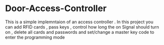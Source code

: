 # Door-Access-Controller
This is a simple implemntaion of an access controller .
In this project you can add RFID cards , pass keys , control how long the on Signal should turn on , delete all cards and passwords and set/change a master key code 
to enter the programming mode
